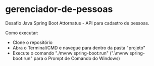 # gerenciador-de-pessoas
Desafio Java Spring Boot Attornatus - API para cadastro de pessoas.

Como executar:

- Clone o repositório
- Abra o Terminal/CMD e navegue para dentro da pasta "projeto"
- Execute o comando "./mvnw spring-boot:run" (".\mvnw spring-boot:run" para o Prompt de Comando do Windows)
